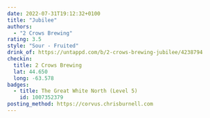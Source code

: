 ```yaml
---
date: 2022-07-31T19:12:32+0100
title: "Jubilee"
authors:
  - "2 Crows Brewing"
rating: 3.5
style: "Sour - Fruited"
drink_of: https://untappd.com/b/2-crows-brewing-jubilee/4238794
checkin:
  title: 2 Crows Brewing
  lat: 44.650
  long: -63.578
badges:
  - title: The Great White North (Level 5)
    id: 1007352379
posting_method: https://corvus.chrisburnell.com
---
```

